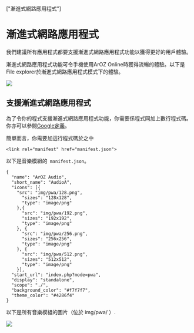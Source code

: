 ["漸進式網路應用程式"]
# 漸進式網路應用程式
我們建議所有應用程式都要支援漸進式網路應用程式功能以獲得更好的用戶體驗。

漸進式網路應用程式功能可令手機使用ArOZ Online時獲得流暢的體驗。以下是File explorer於漸進式網路應用程式模式下的體驗。

![](img/9/0.png)

## 支援漸進式網路應用程式
為了令你的程式支援漸進式網路應用程式功能，你需要係程式同加上數行程式碼。你亦可以參閱[Google定義](https://developers.google.com/web/fundamentals/web-app-manifest/)。

簡單而言，你需要加這行程式碼於<code><head></code>之中
```
<link rel="manifest" href="manifest.json">
```

以下是音樂模組的<code> manifest.json</code>。

```
{
  "name": "ArOZ Audio",
  "short_name": "AudioA",
  "icons": [{
    "src": "img/pwa/128.png",
      "sizes": "128x128",
      "type": "image/png"
    },{
      "src": "img/pwa/192.png",
      "sizes": "192x192",
      "type": "image/png"
    }, {
      "src": "img/pwa/256.png",
      "sizes": "256x256",
      "type": "image/png"
    }, {
      "src": "img/pwa/512.png",
      "sizes": "512x512",
      "type": "image/png"
    }],
  "start_url": "index.php?mode=pwa",
  "display": "standalone",
  "scope": "./",
  "background_color": "#f7f7f7",
  "theme_color": "#4286f4"
}
```
以下是所有音樂模組的圖片（位於 img/pwa/ ）.

![](img/9/1.png)
